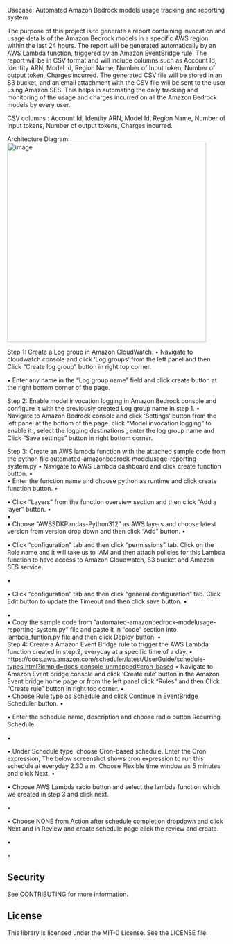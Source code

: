 Usecase: Automated Amazon Bedrock models usage tracking and reporting system

The purpose of this project is to generate a report containing invocation and usage details of the Amazon Bedrock models in a specific AWS region within the last 24 hours. The report will be generated automatically by an AWS Lambda function, triggered by an Amazon EventBridge rule. The report will be in CSV format and will include columns such as Account Id, Identity ARN, Model Id, Region Name, Number of Input token, Number of output token, Charges incurred. The generated CSV file will be stored in an S3 bucket, and an email attachment with the CSV file will be sent to the user using Amazon SES. This helps in automating the daily tracking and monitoring of the usage and charges incurred on all the Amazon Bedrock models by every user.

CSV columns :
Account Id, Identity ARN, Model Id, Region Name, Number of Input tokens, Number of output tokens, Charges incurred. 

Architecture Diagram:
 <img width="459" alt="image" src="https://github.com/aws-samples/automated-genai-foundation-models-usage-tracking-and-reporting-system/assets/33568504/e6abf340-8f02-4f63-9b68-c02803588ca2">










Step 1: Create a Log group in Amazon CloudWatch.
•	Navigate to cloudwatch console and click ‘Log groups’ from the left panel and then Click “Create log group” button in right top corner.

 


•	Enter any name in the “Log group name” field and click create button at the right bottom corner of the page.

 

Step 2:  Enable model invocation logging in Amazon Bedrock console and configure it with the previously created Log group name in step 1.
•	Navigate to Amazon Bedrock console and click ‘Settings’ button from the left panel at the bottom of the page. click “Model invocation logging” to enable it , select the logging destinations , enter the log group name and Click “Save settings” button in right bottom corner.
 

Step 3:  Create an AWS lambda function with the attached sample code from the python file automated-amazonbedrock-modelusage-reporting-system.py
•	Navigate to AWS Lambda dashboard and click create function button.
•	 
•	Enter the function name and choose python as runtime and click create function button.
•	 


•	Click “Layers” from the function overview section and then click “Add a layer” button.
•	 
•	 
•	Choose “AWSSDKPandas-Python312” as AWS layers and choose latest version from version drop down and then click “Add” button.
•	 

•	Click “configuration” tab and then click “permissions” tab. Click on the Role name and it will take us to IAM and then attach policies for this Lambda function to have access to Amazon Cloudwatch, S3 bucket and Amazon SES service.

•	 

•	Click “configuration” tab and then click “general configuration” tab. Click Edit button to update the Timeout and then click save button.
•	 

•	 
•	Copy the sample code from “automated-amazonbedrock-modelusage-reporting-system.py” file and paste it in “code” section into lambda_funtion.py file and then click Deploy button.
•	 
Step 4: Create a Amazon Event Bridge rule to trigger the AWS Lambda function created in step:2, everyday at a specific time of a day.
•	https://docs.aws.amazon.com/scheduler/latest/UserGuide/schedule-types.html?icmpid=docs_console_unmapped#cron-based
•	Navigate to Amazon Event bridge console and click ‘Create rule’ button in the Amazon Event bridge home page or from the left panel click “Rules” and then Click “Create rule” button in right top corner.
•	 
•	Choose Rule type as Schedule and click Continue in EventBridge Scheduler button.
•	 

•	Enter the schedule name, description and choose radio button Recurring Schedule.

•	 

•	Under Schedule type, choose Cron-based schedule. Enter the Cron expression, The below screenshot shows cron expression to run this schedule at everyday 2.30 a.m. Choose Flexible time window as 5 minutes and click Next.
•	 

•	Choose AWS Lambda radio button and select the lambda function which we created in step 3 and click next.

•	 

•	Choose NONE from Action after schedule completion dropdown and click Next and in Review and create schedule page click the review and create.

•	 


•	 



## Security

See [CONTRIBUTING](CONTRIBUTING.md#security-issue-notifications) for more information.

## License

This library is licensed under the MIT-0 License. See the LICENSE file.

